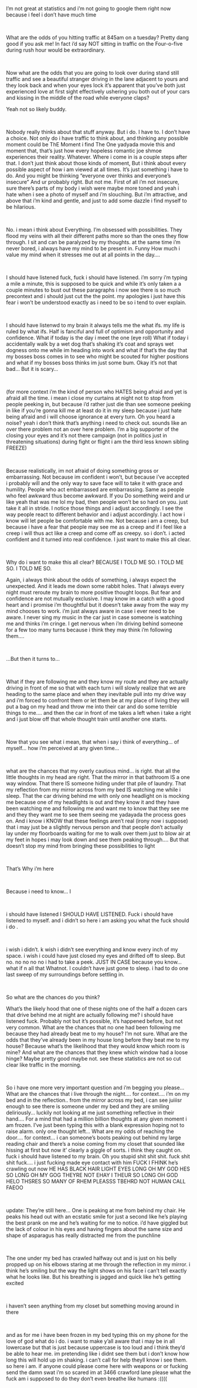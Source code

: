 I’m not great at statistics and i’m not going to google them right now because i feel i don’t have much time 

&#x200B;

What are the odds of you hitting traffic at 845am on a tuesday? Pretty dang good if you ask me! In fact i’d say NOT sitting in traffic on the Four-o-five during rush hour would be extraordinary.

&#x200B;

Now what are the odds that you are going to look over during stand still traffic and see a beautiful stranger driving in the lane adjacent to yours and they look back and when your eyes lock it’s apparent that you’ve both just experienced love at first sight effectively ushering you both out of your cars and kissing in the middle of the road while everyone claps? 

Yeah not so likely buddy. 

&#x200B;

Nobody really thinks about that stuff anyway. But i do. I have to.  I don’t have a choice. Not only do i have traffic to think about, and thinking any possible moment could be ThE Moment i find The One yadyada movie this and moment that, that’s just how every hopeless romantic joe shmoe experiences their reality. Whatever. Where i come in is a couple steps after that. I don’t just think about those kinds of moment, But i think about every possible aspect of how i am viewed at all times. It’s just something i have to do. And you might be thinking “everyone over thinks and everyone’s insecure” And ur probably right. But not me. First of all i’m not insecure, sure there’s parts of my body i wish were maybe more toned and yeah i hate when i see a photo of myself and i’m slouching. But i’m attractive, and above that i’m kind and gentle, and just to add some dazzle i find myself to be hilarious. 

&#x200B;

No. i mean i think about Everything. I’m obsessed with possibilities. They flood my veins with all their different paths more so than the ones they flow through. I sit and can be paralyzed by my thoughts. at the same time i’m never bored, i always have my mind to be present in. Funny How much i value my mind when it stresses me out at all points in the day….

&#x200B;

I should have listened fuck, fuck i should have listened. i’m sorry i’m typing a mile a minute, this is supposed to be quick and while it’s only taken a a couple minutes to bust out these paragraphs i now see there is so much precontext and i should just cut the the point. my apologies i just have this fear i won’t be understood exactly as i need to be so i tend to over explain. 

&#x200B;

I should have listenwd to my brain it always tells me the what ifs. my life is ruled by what ifs. Half is fanciful and full of optimism and opportunity and confidence. What if today is the day i meet the one (eye roll) What if today i accidentally walk by a wet dog that’s shaking it’s coat and sprays wet dogness onto me while im heading into work and what if that’s the day that my bosses boss comes in to see who might be scouted for higher positions and what if my bosses boss thinks im just some bum. Okay it’s not that bad… But it is scary… 

&#x200B;

(for more context i’m the kind of person who HATES being afraid and yet is afraid all the time. i mean i close my curtains at night not to stop from people peeking in, but because i’d rather just die than see someone peeking in like if you’re gonna kill me at least do it in my sleep because i just hate being afraid and i will choose ignorance at every turn. Oh you heard a noise? yeah i don’t think that’s anything i need to check out. sounds like an over there problem not an over here problem. I’m a big supporter of the closing your eyes and it’s not there campaign (not in politics just in threatening situations) during fight or flight i am the third less known sibling FREEZE) 

&#x200B;

Because realistically, im not afraid of doing something gross or embarrassing. Not because im confident i won’t, but because i’ve accepted i probably will and the only way to save face will to take it with grace and humility. People who act embarrassed are embarrassing. Same as people who feel awkward thus become awkward. If you Do something weird and ur like yeah that was me lol my bad, then people won’t be so hard on you. just take it all in stride. I notice those things and i adjust accordingly. I see the way people react to different behavior and i adjust accordingly. I act how i know will let people be comfortable with me. Not because i am a creep, but because i have a fear that people may see me as a creep and if i feel like a creep i will thus act like a creep and come off as creepy. so i don’t. i acted confident and it turned into real confidence. I just want to make this all clear.  

&#x200B;

Why do i want to make this all clear? BECAUSE I TOLD ME SO. I TOLD ME SO. I TOLD ME SO. 

Again, i always think about the odds of something, i always expect the unexpected. And it leads me down some rabbit holes. That i always every night must reroute my brain to more positive thought loops. But fear and confidence are not mutually exclusive. I may know im a catch with a good heart and i promise i’m thoughtful but it doesn’t take away from the way my mind chooses to work. i’m just always aware in case i ever need to be aware. I never sing my music in the car just in case someone is watching me and thinks i’m cringe. I get nervous when i’m driving behind someone for a few too many turns because i think they may think i’m following them….

&#x200B;

…But then it turns to…

&#x200B;

What if they are following me and they know my route and they are actually driving in front of me so that with each turn i will slowly realize that we are heading to the same place and when they inevitable pull into my drive way and i’m forced to confront them or let them be at my place of living they will put a bag on my head and throw me into their car and do some terrible things to me…. and then the car in front of me takes a left when i take a right and i just blow off that whole thought train until another one starts.

&#x200B;

Now that you see what i mean, that when i say i think of everything… of myself… how i’m perceived at any given time…

&#x200B;

 what are the chances that my overly cautious mind… is right. that all the little thoughts in my head are right. That the mirror in that bathroom IS a one way window. That there IS someone hiding under that pile of laundry. That my reflection from my mirror across from my bed IS watching me while i sleep. That the car driving behind me with only one headlight on is mocking me because one of my headlights is out and they know it and they have been watching me and following me and want me to know that they see me and they they want me to see them seeing me yadayada the process goes on. And i know i KNOW that these feelings aren’t real (irony now i suppose) that i may just be a slightly nervous person and that people don’t actually lay under my floorboards waiting for me to walk over them just to blow air at my feet in hopes i may look down and see them peaking through….  But that doesn’t stop my mind from bringing these possibilities to light

&#x200B;

That’s Why i’m here

&#x200B;

Because i need to know… I

&#x200B;

i should have listened I SHOULD HAVE LISTENED. Fuck i should have listened to myself. and i didn’t so here i am asking you what the fuck should i do .

&#x200B;

i wish i didn’t. k wish i didn’t see everything and know every inch of my space. i wish i could have just closed my eyes and drifted off to sleep. But no. no no no no i had to take a peek. JUST IN CASE because you know… what if  n all that Whatnot. I couldn’t have just gone to sleep. i had to do one last sweep of my surroundings before settling in. 

&#x200B;

So what are the chances do you think?

What’s the likely hood that one of these nights one of the half a dozen cars that drive behind me at night are actually following me? i should have listened fuck. Probably not but it’s possible, it’s happened before, but not very common. What are the chances that no one had been following me because they had already beat me to my house? I’m not sure. What are the odds that they’ve already been in my house long before they beat me to my house? Because what’s the likelihood that they would know which room is mine? And what are the chances that they knew which window had a loose hinge? Maybe pretty good maybe not. see these statistics are not so cut clear like traffic in the morning.

&#x200B;

 So i have one more very important question and i’m begging you please… What are the chances that i live through the night…. for context…. i’m on my bed and in the reflection.. from the mirror across my bed,  i can see juiiisr enough to see there is someone under my bed and they are smiling deliriously… luckily not looking at me just something reflective in their hand…. For a mind that had a million billion thoughts at any given moment i am frozen. I’ve just been typing this with a blank expression hoping not to raise alarm. only one thought left… What are my odds of reaching the door…. for context… i can someone’s boots peaking out behind my large reading chair and there’s a noise coming from my closet that sounded like hissing at first but now it’ clearly a giggle of sorts. i think they caught on. fuck i should have listened to my brain. Oh you  stupid shit shit shit. fuck shit shit fuck…. i just fucking made eye contact with him FUCK I FHINK he’s crawling out now  HE HAS BLACK HAIR LIGHT EYES LONG OH MY GOD HES SO LONG OH MY GOG THEYRE NOT EHAY I THEUR SO LONG OH GOD HELO THSRES SO MANY OF RHEM PLEASSS TBEHRD NOT HUMAN CALL FAEOO

&#x200B;

update: They’re still here… One is peaking at me from behind my chair. He peaks his head out with an ecstatic smile for just a second like he’s playing the best prank on me and he’s waiting for me to notice. i’d have giggled but the lack of colour in his eyes and having fingers about the same size and shape of asparagus has really distracted me from the punchline

&#x200B;

The one under my bed has crawled halfway out and is just on his belly propped up on his elbows staring at me through the reflection in my mirror. i think he’s smiling but the way the light shows on his face i can’t tell exactly what he looks like. But his breathing is jagged and quick like he’s getting excited 

&#x200B;

i haven’t seen anything from my closet but something moving around in there

&#x200B;

and as for me i have been frozen in my bed typing this on my phone for the love of god what do i do. i want to make y’all aware that i may be in all lowercase but that is just because uppercase is too loud and i think they’d be able to hear me. im pretending like i didnt see them but i don’t know how long this will hold up im shaking. i can’t call for help theyll know i see them. so here i am. if anyone could please come here with weapons or or fucking send the damn swat i’m so scared im at 3466 crawford lane please what the fuck am i supposed to do they don’t even breathe like humans :((((